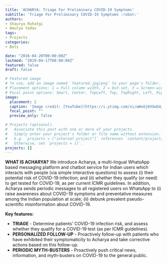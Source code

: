 ```yaml
---
title: 'ACHARYA: Triage For Preliminary COVID-19 Symptoms'
subtitle: 'Triage For Preliminary COVID-19 Symptoms :robot:'
authors:
- Shaurya Rohatgi
- Amulya Yadav
tags:
- Projects
categories:
- Bots

date: "2016-04-20T00:00:00Z"
lastmod: "2019-04-17T00:00:00Z"
featured: false
draft: false

# Featured image
# To use, add an image named `featured.jpg/png` to your page's folder.
# Placement options: 1 = Full column width, 2 = Out-set, 3 = Screen-width
# Focal point options: Smart, Center, TopLeft, Top, TopRight, Left, Right, BottomLeft, Bottom, BottomRight
image:
  placement: 2
  caption: 'Image credit: [YouTube](https://i.ytimg.com/vi/wWxOj6VUwG4/hqdefault.jpg?sqp=-oaymwEZCNACELwBSFXyq4qpAwsIARUAAIhCGAFwAQ==&rs=AOn4CLDW1mwiXJvpHLq8VUtL7Uc30Yrmsg)'
  focal_point: ""
  preview_only: false

# Projects (optional).
#   Associate this post with one or more of your projects.
#   Simply enter your project's folder or file name without extension.
#   E.g. `projects = ["internal-project"]` references `content/project/deep-learning/index.md`.
#   Otherwise, set `projects = []`.
projects: []
---
```


**WHAT IS ACHARYA?**
We introduce Acharya, a multi-lingual WhatsApp based messaging platform and chatbot service for Indian users which interacts with people (via simple interactive questions) to assess (i) their potential risk of COVID-19 infection; and (ii) whether they qualify (or need) to get tested for COVID-19, as per current ICMR guidelines. In addition, Acharya sends periodic messages to all registered users on WhatsApp to (i) raise awareness about COVID-19 symptoms and preventative measures among the Indian population at scale; (ii) debunk prevalent pseudo-scientific misinformation about COVID-19.

**Key features:**

- **TRIAGE** - Determine patients' COVID-19 infection risk, and assess whether they qualify for a COVID-19 test (as per ICMR guidelines).
- **PERSONALIZED FOLLOW-UP** - Proactively follow-up with patients who have exhibited their symptomaticity to Acharya and take corrective actions based on this follow-up.
- **PERIODIC MYTH-BUSTERS** - Proactively push critical news, information, and myth-busters on COVID-19 to the general public.
